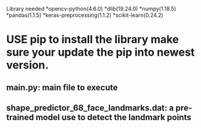 Library needed 
  *opencv-python(4.6.0)
  *dlib(19.24.0)
  *numpy(1.18.5)
  *pandas(1.1.5)
  *keras-preprocessing(1.1.2)
  *scikit-learn(0.24.2)
  
 USE pip to install the library make sure your update the pip into newest version.
  =============================================
  main.py: main file to execute
  ----------------------------------
  shape_predictor_68_face_landmarks.dat: a pre-trained model use to detect the landmark points
  ----------------------------------
